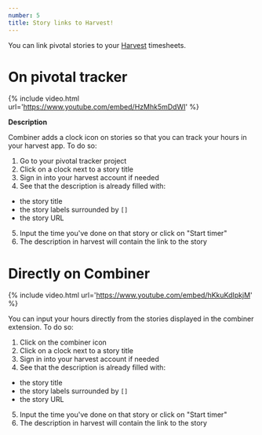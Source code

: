```yaml
---
number: 5
title: Story links to Harvest!
---
```

You can link pivotal stories to your [Harvest](https://www.getharvest.com/)
timesheets.

On pivotal tracker
==================

{% include video.html url='https://www.youtube.com/embed/HzMhk5mDdWI' %}

**Description**

Combiner adds a clock icon on stories so that you can track your hours in
your harvest app. To do so:

1. Go to your pivotal tracker project
2. Click on a clock next to a story title
3. Sign in into your harvest account if needed
4. See that the description is already filled with:
  - the story title
  - the story labels surrounded by `[]`
  - the story URL
5. Input the time you've done on that story or click on "Start timer"
6. The description in harvest will contain the link to the story

Directly on Combiner
====================

{% include video.html url='https://www.youtube.com/embed/hKkuKdIpkjM' %}

You can input your hours directly from the stories displayed in the combiner
extension. To do so:

1. Click on the combiner icon
2. Click on a clock next to a story title
3. Sign in into your harvest account if needed
4. See that the description is already filled with:
  - the story title
  - the story labels surrounded by `[]`
  - the story URL
5. Input the time you've done on that story or click on "Start timer"
6. The description in harvest will contain the link to the story
